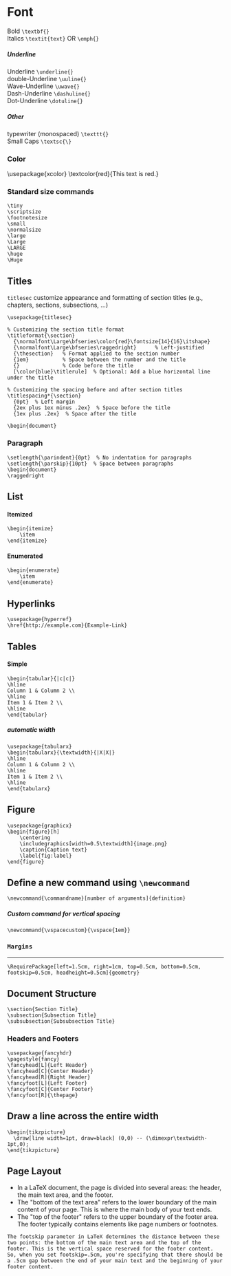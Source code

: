 # Font 

Bold `\textbf{}`  
Italics `\textit{text}` OR `\emph{}`  

##### Underline
Underline `\underline{}`  
double-Underline `\uuline{}`  
Wave-Underline `\uwave{}`  
Dash-Underline `\dashuline{}`    
Dot-Underline `\dotuline{}`

##### Other
typewriter (monospaced) `\texttt{}`  
Small Caps `\textsc{\}`

### Color
\usepackage{xcolor}
\textcolor{red}{This text is red.}


### Standard size commands
```
\tiny        
\scriptsize        
\footnotesize        
\small        
\normalsize        
\large        
\Large        
\LARGE        
\huge        
\Huge        
```

## Titles  
`titlesec` customize appearance and formatting of section titles (e.g., chapters, sections, subsections, ...)  
```
\usepackage{titlesec}

% Customizing the section title format
\titleformat{\section}
  {\normalfont\Large\bfseries\color{red}\fontsize{14}{16}\itshape}   
  {\normalfont\Large\bfseries\raggedright}      % Left-justified
  {\thesection}   % Format applied to the section number
  {1em}           % Space between the number and the title
  {}              % Code before the title
  [\color{blue}\titlerule]  % Optional: Add a blue horizontal line under the title

% Customizing the spacing before and after section titles
\titlespacing*{\section}
  {0pt}  % Left margin
  {2ex plus 1ex minus .2ex}  % Space before the title
  {1ex plus .2ex}  % Space after the title

\begin{document}
```

### Paragraph
```
\setlength{\parindent}{0pt}  % No indentation for paragraphs
\setlength{\parskip}{10pt}  % Space between paragraphs
\begin{document}
\raggedright
```


## List
#### Itemized 
```
\begin{itemize}
    \item 
\end{itemize}
```
#### Enumerated
```
\begin{enumerate}
    \item 
\end{enumerate}
```

## Hyperlinks
```
\usepackage{hyperref}
\href{http://example.com}{Example-Link}
```


## Tables
#### Simple
```
\begin{tabular}{|c|c|}
\hline
Column 1 & Column 2 \\
\hline
Item 1 & Item 2 \\
\hline
\end{tabular}
```
 
##### automatic width
```
\usepackage{tabularx}
\begin{tabularx}{\textwidth}{|X|X|}
\hline
Column 1 & Column 2 \\
\hline
Item 1 & Item 2 \\
\hline
\end{tabularx}

```

## Figure
```
\usepackage{graphicx}
\begin{figure}[h]
    \centering
    \includegraphics[width=0.5\textwidth]{image.png}
    \caption{Caption text}
    \label{fig:label}
\end{figure}
```



## Define a new command using `\newcommand`  
```
\newcommand{\commandname}[number of arguments]{definition}
```

##### Custom command for vertical spacing
```
\newcommand{\vspacecustom}{\vspace{1em}} 
```


### `Margins`
---
```
\RequirePackage[left=1.5cm, right=1cm, top=0.5cm, bottom=0.5cm, footskip=0.5cm, headheight=0.5cm]{geometry}
```

## Document Structure
```
\section{Section Title}
\subsection{Subsection Title}
\subsubsection{Subsubsection Title}
```

### Headers and Footers
```
\usepackage{fancyhdr}
\pagestyle{fancy}
\fancyhead[L]{Left Header}
\fancyhead[C]{Center Header}
\fancyhead[R]{Right Header}
\fancyfoot[L]{Left Footer}
\fancyfoot[C]{Center Footer}
\fancyfoot[R]{\thepage}
```

## Draw a line across the entire width
```
\begin{tikzpicture}
  \draw[line width=1pt, draw=black] (0,0) -- (\dimexpr\textwidth-1pt,0);
\end{tikzpicture}
```

## Page Layout
- In a LaTeX document, the page is divided into several areas: the header, the main text area, and the footer.
- The "bottom of the text area" refers to the lower boundary of the main content of your page. This is where the main body of your text ends.
- The "top of the footer" refers to the upper boundary of the footer area. The footer typically contains elements like page numbers or footnotes.
```
The footskip parameter in LaTeX determines the distance between these two points: the bottom of the main text area and the top of the footer. This is the vertical space reserved for the footer content.
So, when you set footskip=.5cm, you're specifying that there should be a .5cm gap between the end of your main text and the beginning of your footer content.
```